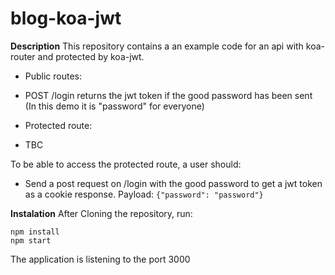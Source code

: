 # blog-koa-jwt
**Description**
This repository contains a an example code for an api with koa-router and protected by koa-jwt.

- Public routes:
 - POST /login returns the jwt token if the good password has been sent (In this demo it is "password" for everyone)

- Protected route:
 - TBC

To be able to access the protected route, a user should:

- Send a post request on /login with the good password to get a jwt token as a cookie response. Payload: `{"password": "password"}`

**Instalation**
After Cloning the repository, run:
```
npm install
npm start
```

The application is listening to the port 3000
